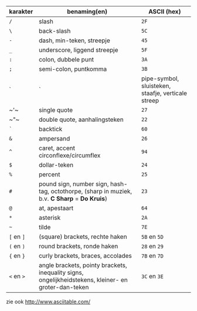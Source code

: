 | karakter | benaming(en) | ASCII (hex) |
|---|---|--|
| `/` | slash | `2F` |
| `\` | back-slash | `5C` |
| `-` | dash, min-teken, streepje | `45` |
| `_` | underscore, liggend streepje | `5F` |
| `:` | colon, dubbele punt | `3A` |
| `;` | semi-colon, puntkomma | `3B` |
| `|` | pipe-symbol, sluisteken, staafje, verticale streep | `7C` |
| ~'~ | single quote | `27` |
| ~"~ | double quote, aanhalingsteken | `22` |
| `` ` `` | backtick | `60` |
| `&` | ampersand | `26` |
| `^` | caret, accent circonflexe/circumflex | `94` |
| `$` | dollar-teken | `24` |
| `%` | percent | `25` |
| `#` | pound sign, number sign, hash-tag, octothorpe, (sharp in muziek, b.v. **C Sharp** = **Do Kruis**) | `23` |
| `@` | at, apestaart | `64` |
| `*` | asterisk | `2A` |
| `~` | tilde | `7E` |
| `[` en `]` | (square) brackets, rechte haken | `5B` en `5D` |
| `(` en `)` | round brackets, ronde haken | `28` en `29` |
| `{` en `}` | curly brackets, braces, accolades | `7B` en `7D` |
| `<` en `>` | angle brackets, pointy brackets, inequality signs, ongelijkheidstekens, kleiner- en groter-dan-teken | `3C` en `3E` |

zie ook http://www.asciitable.com/
